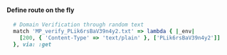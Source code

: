 #### Define route on the fly
```ruby
  # Domain Verification through random text
  match 'MP_verify_PLik6rsBaV39n4y2.txt' => lambda { |_env|
    [200, { 'Content-Type' => 'text/plain' }, ['PLik6rsBaV39n4y2']]
  }, via: :get
```
